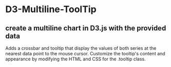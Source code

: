 # D3-Multiline-ToolTip

## create a multiline chart in D3.js with the provided data
 Adds a crossbar and tooltip that display the values of both series at the nearest data point to the mouse cursor. 
 Customize the tooltip's content and appearance by modifying the HTML and CSS for the .tooltip class.
